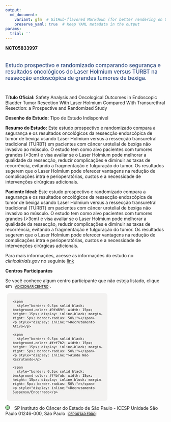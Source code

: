 ```yaml
---
output: 
  md_document:
    variant: gfm  # GitHub-flavored Markdown (for better rendering on GitHub)
    preserve_yaml: true  # Keep YAML metadata in the output
params:
  trial: ''
---
```


**NCT05833997**

<div style="padding: 5px 5px 5px 0px; font-size: 1.20em; font-weight: 500; color: #2E4A7F; text-align: left; margin-bottom: 20px">

Estudo prospectivo e randomizado comparando segurança e resultados
oncológicos do Laser Holmium versus TURBT na ressecção endoscópica de
grandes tumores de bexiga.

</div>

**Título Oficial:** Safety Analysis and Oncological Outcomes in
Endoscopic Bladder Tumor Resection With Laser Holmium Compared With
Transurethral Resection: a Prospective and Randomized Study

**Desenho do Estudo:** Tipo de Estudo Indisponivel

**Resumo do Estudo:** Este estudo prospectivo e randomizado compara a
segurança e os resultados oncológicos da ressecção endoscópica de tumor
de bexiga usando Laser Holmium versus a ressecção transuretral
tradicional (TURBT) em pacientes com câncer urotelial de bexiga não
invasivo ao músculo. O estudo tem como alvo pacientes com tumores
grandes (\>3cm) e visa avaliar se o Laser Holmium pode melhorar a
qualidade da ressecção, reduzir complicações e diminuir as taxas de
recorrência, evitando a fragmentação e fulguração do tumor. Os
resultados sugerem que o Laser Holmium pode oferecer vantagens na
redução de complicações intra e perioperatórias, custos e a necessidade
de intervenções cirúrgicas adicionais.

**Paciente Ideal:** Este estudo prospectivo e randomizado compara a
segurança e os resultados oncológicos da ressecção endoscópica de tumor
de bexiga usando Laser Holmium versus a ressecção transuretral
tradicional (TURBT) em pacientes com câncer urotelial de bexiga não
invasivo ao músculo. O estudo tem como alvo pacientes com tumores
grandes (\>3cm) e visa avaliar se o Laser Holmium pode melhorar a
qualidade da ressecção, reduzir complicações e diminuir as taxas de
recorrência, evitando a fragmentação e fulguração do tumor. Os
resultados sugerem que o Laser Holmium pode oferecer vantagens na
redução de complicações intra e perioperatórias, custos e a necessidade
de intervenções cirúrgicas adicionais.

Para mais informações, acesse as informações do estudo no
*clinicaltrials.gov* no seguinte
[link](https://clinicaltrials.gov/ct2/show/NCT05833997)

**Centros Participantes**

Se você conhece algum centro participante que não esteja listado, clique
em
<span style="color: #2E4A7F; margin-left: 2px; padding: 4px; background-color: #f3f2f1; border-radius: 8px; font-weight: 500; font-size: 0.75em"><a
href="https://flazar.shinyapps.io/formsapp?study_nct_id=NCT05833997&amp;location_id=N%2FA&amp;location_full_name=N%2FA&amp;form_type=Adicionar%20Centro"
target="_blank">ADICIONAR CENTRO</a></span>.

<div style="margin-bottom: 8px; margin-left: 5px; padding: 8px; max-width: 300px; background-color: #f3f2f1; border-radius: 8px; font-size: 0.9em">

<div style="margin-left: 10px;">

    <span 
      style="border: 0.5px solid black; background-color: #9fd89f; width: 15px; height: 15px; display: inline-block; margin-right: 5px; border-radius: 50%;"></span>
    <p style="display: inline;">Recrutamento Ativo</p>

</div>

<div style="margin-left: 10px;">

    <span 
      style="border: 0.5px solid black; background-color: #fef7b2; width: 15px; height: 15px; display: inline-block; margin-right: 5px; border-radius: 50%;"></span>
    <p style="display: inline;">Ainda Não Recrutando</p>

</div>

<div style="margin-left: 10px;">

    <span 
      style="border: 0.5px solid black; background-color: #f4bfab; width: 15px; height: 15px; display: inline-block; margin-right: 5px; border-radius: 50%;"></span>
    <p style="display: inline;">Recrutamento Suspenso/Encerrado</p>

</div>

</div>

<span style="border: 0.5px solid black; display: inline-block; width: 12px; height: 12px; border-radius: 50%; margin-right: 10px; padding-bottom: 0px; background-color: #9fd89f;"></span>
SP Instituto do Câncer do Estado de São Paulo - ICESP Unidade São Paulo
01246-000, São Paulo
<span style="color: #2E4A7F; margin-left: 2px; padding: 4px; background-color: #f3f2f1; border-radius: 8px; font-weight: 500; font-size: 0.75em"><a
href="https://flazar.shinyapps.io/formsapp?study_nct_id=NCT05833997&amp;location_id=INSTITUTODOCANCERDOESTADODESAOPAULOICESPSAOPAULOBRAZIL&amp;location_full_name=Instituto%20do%20C%C3%A2ncer%20do%20Estado%20de%20S%C3%A3o%20Paulo%20-%20ICESP%20Unidade%20S%C3%A3o%20Paulo%2C%2001246-000%2C%20S%C3%A3o%20Paulo&amp;form_type=Reportar%20Erro"
target="_blank">REPORTAR ERRO</a></span>
